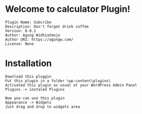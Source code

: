 # Welcome to calculator Plugin!

```
Plugin Name: Subcribe
Description: Don't forget drink coffee
Version: 0.0.1
Author: Agung Widhiatmojo
Author URI: https://agungw.com/
License: None
```

# Installation
```
Download this pluggin
Put this plugin in a folder \wp-content\plugins\
Activated this plugin as usual at your WordPress Admin Panel
Plugins -> instaled Plugins
```
```
Now you can use this plugin
Appearance -> Widgets
Just drag and drop to widgets area
```
